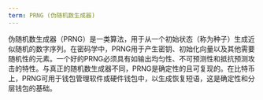 ```yaml
---
term: PRNG (伪随机数生成器)
---
```


伪随机数生成器（PRNG）是一类算法，用于从一个初始状态（称为种子）生成近似随机的数字序列。在密码学中，PRNG用于产生密钥、初始化向量以及其他需要随机性的元素。一个好的PRNG必须具有如输出均匀性、不可预测性和抵抗预测攻击的特性。与真正的随机数生成器不同，PRNG是确定性的且可复现的。在比特币上，PRNG可用于钱包管理软件或硬件钱包中，以生成恢复短语，这是确定性和分层钱包的基础。